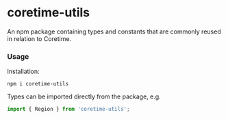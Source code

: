 # coretime-utils

An npm package containing types and constants that are commonly reused in relation to Coretime.

### Usage

Installation:

```
npm i coretime-utils
```

Types can be imported directly from the package, e.g.

```js
import { Region } from 'coretime-utils';
```
